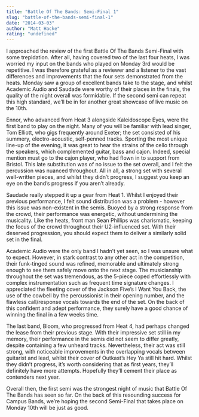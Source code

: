 ```yaml
---
title: "Battle Of The Bands: Semi-Final 1"
slug: "battle-of-the-bands-semi-final-1"
date: "2014-03-03"
author: "Matt Hacke"
rating: "undefined"
---
```


I approached the review of the first Battle Of The Bands Semi-Final with some trepidation. After all, having covered two of the last four heats, I was worried my input on the bands who played on Monday 3rd would be repetitive. I was therefore grateful as a reviewer and a listener to the vast differences and improvements that the four sets demonstrated from the heats. Monday saw a group of excellent bands take to the stage, and whilst Academic Audio and Saudade were worthy of their places in the finals, the quality of the night overall was formidable. If the second semi can repeat this high standard, we’ll be in for another great showcase of live music on the 10th.

Ennor, who advanced from Heat 3 alongside Kaleidoscope Eyes, were the first band to play on the night. Many of you will be familiar with lead singer, Tom Elliott, who gigs frequently around Exeter; the set consisted of his summery, electro-acoustic, self-penned tracks. Sporting the most unique line-up of the evening, it was great to hear the strains of the cello through the speakers, which complemented guitar, bass and cajon. Indeed, special mention must go to the cajon player, who had flown in to support from Bristol. This late substitution was of no issue to the set overall, and I felt the percussion was nuanced throughout. All in all, a strong set with several well-written pieces, and whilst they didn’t progress, I suggest you keep an eye on the band’s progress if you aren’t already.

Saudade really stepped it up a gear from Heat 1. Whilst I enjoyed their previous performance, I felt sound distribution was a problem - however this issue was non-existent in the semis. Buoyed by a strong response from the crowd, their performance was energetic, without undermining the musicality. Like the heats, front man Sean Phillips was charismatic, keeping the focus of the crowd throughout their U2-influenced set. With their deserved progression, you should expect them to deliver a similarly solid set in the final.

Academic Audio were the only band I hadn’t yet seen, so I was unsure what to expect. However, in stark contrast to any other act in the competition, their funk-tinged sound was refined, memorable and ultimately strong enough to see them safely move onto the next stage. The musicianship throughout the set was tremendous, as the 5-piece coped effortlessly with complex instrumentation such as frequent time signature changes. I appreciated the fleeting cover of the Jackson Five’s I Want You Back, the use of the cowbell by the percussionist in their opening number, and the flawless call/response vocals towards the end of the set. On the back of this confident and adept performance, they surely have a good chance of winning the final in a few weeks time.

The last band, Bloom, who progressed from Heat 4, had perhaps changed the lease from their previous stage. With their impressive set still in my memory, their performance in the semis did not seem to differ greatly, despite containing a few unheard tracks. Nevertheless, their act was still strong, with noticeable improvements in the overlapping vocals between guitarist and lead, whilst their cover of Outkast’s Hey Ya still hit hard. Whilst they didn’t progress, it’s worth considering that as first years, they’ll definitely have more attempts. Hopefully they’ll cement their place as contenders next year.

Overall then, the first semi was the strongest night of music that Battle Of The Bands has seen so far. On the back of this resounding success for Campus Bands, we’re hoping the second Semi-Final that takes place on Monday 10th will be just as good.

